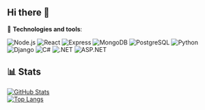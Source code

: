## Hi there 👋

🔧 **Technologies and tools**:

![Node.js](https://img.shields.io/badge/Node.js-339933?logo=nodedotjs&logoColor=white)
![React](https://img.shields.io/badge/React-61DAFB?logo=react&logoColor=black)
![Express](https://img.shields.io/badge/Express-000000?logo=express&logoColor=white)
![MongoDB](https://img.shields.io/badge/MongoDB-47A248?logo=mongodb&logoColor=white)
![PostgreSQL](https://img.shields.io/badge/PostgreSQL-4169E1?logo=postgresql&logoColor=white)
![Python](https://img.shields.io/badge/Python-3776AB?logo=python&logoColor=white)
![Django](https://img.shields.io/badge/Django-092E20?logo=django&logoColor=white)
![C#](https://img.shields.io/badge/C%23-239120?logo=csharp&logoColor=white)
![.NET](https://img.shields.io/badge/.NET-512BD4?logo=dotnet&logoColor=white)
![ASP.NET](https://img.shields.io/badge/ASP.NET-512BD4?logo=dotnet&logoColor=white)

## 📊 Stats
[![GitHub Stats](https://github-readme-stats.vercel.app/api?username=andreiyeudakawets&show_icons=true&theme=radical)](https://github.com/andreiyeudakawets)  
[![Top Langs](https://github-readme-stats.vercel.app/api/top-langs/?username=andreiyeudakawets&layout=compact)](https://github.com/andreiyeudakawets)
